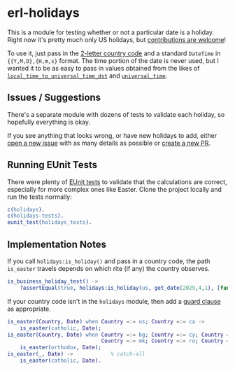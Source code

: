 # erl-holidays

This is a module for testing whether or not a particular date is a holiday. Right now it's pretty much only US holidays, but [contributions are welcome](CONTRIBUTING.md)!

To use it, just pass in the [2-letter country code](https://www.worldatlas.com/aatlas/ctycodes.htm) and a standard `DateTime` in `{{Y,M,D},{H,m,s}` format. The time portion of the date is never used, but I wanted it to be as easy to pass in values obtained from the likes of [`local_time_to_universal_time_dst`](http://erlang.org/doc/man/calendar.html#local_time_to_universal_time_dst-1) and [`universal_time`](http://erlang.org/doc/man/calendar.html#universal_time-0).

## Issues / Suggestions

There's a separate module with dozens of tests to validate each holiday, so hopefully everything is okay.

If you see anything that looks wrong, or have new holidays to add, either [open a new issue](https://github.com/grantwinney/erl-holidays/issues/new) with as many details as possible or [create a new PR](https://github.com/grantwinney/erl-holidays/pulls).

## Running EUnit Tests

There were plenty of [EUnit tests](erlang.org/doc/apps/eunit/chapter.html#running-eunit) to validate that the calculations are correct, especially for more complex ones like Easter. Clone the project locally and run the tests normally:

```erlang
c(holidays).
c(holidays-tests).
eunit_test(holidays_tests).
```

## Implementation Notes

If you call `holidays:is_holiday()` and pass in a country code, the path `is_easter` travels depends on which rite (if any) the country observes.

```erlang
is_business_holiday_test() ->
    ?assertEqual(true, holidays:is_holiday(us, get_date(2029,4,1), [fun holidays:is_easter/2])),
```

If your country code isn't in the `holidays` module, then add a [guard clause](http://erlang.org/doc/reference_manual/expressions.html#guard-sequences) as appropriate.

```erlang
is_easter(Country, Date) when Country =:= us; Country =:= ca ->
    is_easter(catholic, Date);
is_easter(Country, Date) when Country =:= bg; Country =:= cy; Country =:= gr; Country =:= lb;
                              Country =:= mk; Country =:= ro; Country =:= ru; Country =:= ua>
    is_easter(orthodox, Date);
is_easter(_, Date) ->            % catch-all
    is_easter(catholic, Date).
```
